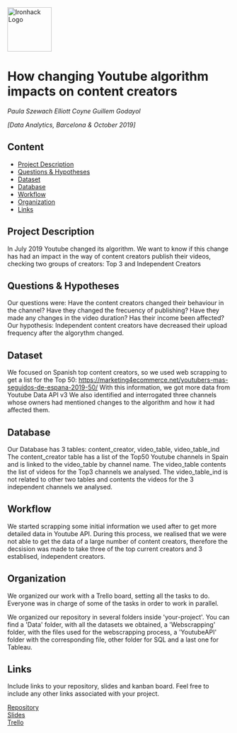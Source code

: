 <img src="https://bit.ly/2VnXWr2" alt="Ironhack Logo" width="100"/>

# How changing Youtube algorithm impacts on content creators
*Paula Szewach*
*Elliott Coyne*
*Guillem Godayol*

*[Data Analytics, Barcelona & October 2019]*

## Content
- [Project Description](#project-description)
- [Questions & Hypotheses](#questions-hypotheses)
- [Dataset](#dataset)
- [Database](#database)
- [Workflow](#workflow)
- [Organization](#organization)
- [Links](#links)

## Project Description
In July 2019 Youtube changed its algorithm. We want to know if this change has had an impact in the way of content creators publish their videos, checking two groups of creators: Top 3 and Independent Creators

## Questions & Hypotheses
Our questions were: 
Have the content creators changed their behaviour in the channel?
Have they changed the frecuency of publishing? 
Have they made any changes in the video duration?
Has their income been affected?
Our hypothesis: Independent content creators have decreased their upload frequency after the algorythm changed. 

## Dataset
We focused on Spanish top content creators, so we used web scrapping to get a list for the Top 50: https://marketing4ecommerce.net/youtubers-mas-seguidos-de-espana-2019-50/
With this information, we got more data from Youtube Data API v3
We also identified and interrogated three channels whose owners had mentioned changes to the algorithm and how it had affected them.

## Database
Our Database has 3 tables: content_creator, video_table, video_table_ind
The content_creator table has a list of the Top50 Youtube channels in Spain and is linked to the video_table by channel name. 
The video_table contents the list of videos for the Top3 channels we analysed.
The video_table_ind is not related to other two tables and contents the videos for the 3 independent channels we analysed.

## Workflow
We started scrapping some initial information we used after to get more detailed data in Youtube API. During this process, we realised that we were not able to get the data of a large number of content creators, therefore the decsision was made to take three of the top current creators and 3 establised, independent creators.

## Organization
We organized our work with a Trello board, setting all the tasks to do. Everyone was in charge of some of the tasks in order to work in parallel.

We organized our repository in several folders inside 'your-project'. You can find a 'Data' folder, with all the datasets we obtained, a 'Webscrapping' folder, with the files used for the webscrapping process, a 'YoutubeAPI' folder with the corresponding file, other folder for SQL and a last one for Tableau.

## Links
Include links to your repository, slides and kanban board. Feel free to include any other links associated with your project.

[Repository](https://github.com/GuillemGodayol/Project-Week-3-Data-Thieves)  
[Slides](https://docs.google.com/presentation/d/1ArIrg80tX-3XdUOQNKdlJaZF37O3NWCpyrvMAT02Kis/edit?usp=sharing)  
[Trello](https://trello.com/b/eEuzp2fS/project-3-youtube-algorithm)  

